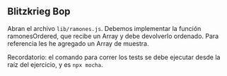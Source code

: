 ## Blitzkrieg Bop

Abran el archivo `lib/ramones.js`. Debemos implementar la función ramonesOrdered, que recibe un Array y debe devolverlo ordenado. Para referencia les he agregado un Array de muestra.

Recordatorio: el comando para correr los tests se debe ejecutar desde la raíz del ejercicio, y es `npx mocha`.